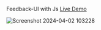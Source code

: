 Feedback-UI with Js [Live Demo](https://davit2605.github.io/Feedback-UI/)

 ![Screenshot 2024-04-02 103228](https://github.com/Davit2605/Feedback-UI/assets/125227660/52a34d10-40c5-46e6-b757-85f1827d9b31)
